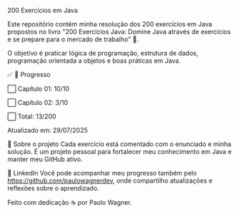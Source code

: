200 Exercícios em Java

Este repositório contém minha resolução dos 200 exercícios em Java propostos no livro "200 Exercícios Java: Domine Java através de exercícios e se prepare para o mercado de trabalho" 📘.

O objetivo é praticar lógica de programação, estrutura de dados, programação orientada a objetos e boas práticas em Java.

✅ 🚀 Progresso

⬜ Capítulo 01: 10/10

⬜ Capítulo 02: 3/10

⬜ Total: 13/200

Atualizado em: 29/07/2025

🧠 Sobre o projeto Cada exercício está comentado com o enunciado e minha solução. É um projeto pessoal para fortalecer meu conhecimento em Java e manter meu GitHub ativo.

💼 LinkedIn Você pode acompanhar meu progresso também pelo https://github.com/paulowagnerdev, onde compartilho atualizações e reflexões sobre o aprendizado.

Feito com dedicação ☕ por Paulo Wagner.